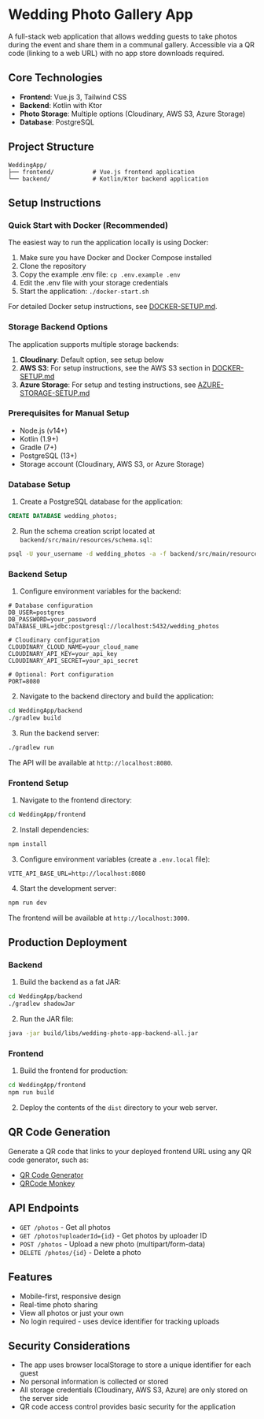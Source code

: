# Wedding Photo Gallery App

A full-stack web application that allows wedding guests to take photos during the event and share them in a communal gallery. Accessible via a QR code (linking to a web URL) with no app store downloads required.

## Core Technologies

- **Frontend**: Vue.js 3, Tailwind CSS
- **Backend**: Kotlin with Ktor
- **Photo Storage**: Multiple options (Cloudinary, AWS S3, Azure Storage)
- **Database**: PostgreSQL

## Project Structure

```
WeddingApp/
├── frontend/           # Vue.js frontend application
└── backend/            # Kotlin/Ktor backend application
```

## Setup Instructions

### Quick Start with Docker (Recommended)

The easiest way to run the application locally is using Docker:

1. Make sure you have Docker and Docker Compose installed
2. Clone the repository
3. Copy the example .env file: `cp .env.example .env`
4. Edit the .env file with your storage credentials
5. Start the application: `./docker-start.sh`

For detailed Docker setup instructions, see [DOCKER-SETUP.md](DOCKER-SETUP.md).

### Storage Backend Options

The application supports multiple storage backends:

1. **Cloudinary**: Default option, see setup below
2. **AWS S3**: For setup instructions, see the AWS S3 section in [DOCKER-SETUP.md](DOCKER-SETUP.md)
3. **Azure Storage**: For setup and testing instructions, see [AZURE-STORAGE-SETUP.md](AZURE-STORAGE-SETUP.md)

### Prerequisites for Manual Setup

- Node.js (v14+)
- Kotlin (1.9+)
- Gradle (7+)
- PostgreSQL (13+)
- Storage account (Cloudinary, AWS S3, or Azure Storage)

### Database Setup

1. Create a PostgreSQL database for the application:

```sql
CREATE DATABASE wedding_photos;
```

2. Run the schema creation script located at `backend/src/main/resources/schema.sql`:

```bash
psql -U your_username -d wedding_photos -a -f backend/src/main/resources/schema.sql
```

### Backend Setup

1. Configure environment variables for the backend:

```
# Database configuration
DB_USER=postgres
DB_PASSWORD=your_password
DATABASE_URL=jdbc:postgresql://localhost:5432/wedding_photos

# Cloudinary configuration
CLOUDINARY_CLOUD_NAME=your_cloud_name
CLOUDINARY_API_KEY=your_api_key
CLOUDINARY_API_SECRET=your_api_secret

# Optional: Port configuration
PORT=8080
```

2. Navigate to the backend directory and build the application:

```bash
cd WeddingApp/backend
./gradlew build
```

3. Run the backend server:

```bash
./gradlew run
```

The API will be available at `http://localhost:8080`.

### Frontend Setup

1. Navigate to the frontend directory:

```bash
cd WeddingApp/frontend
```

2. Install dependencies:

```bash
npm install
```

3. Configure environment variables (create a `.env.local` file):

```
VITE_API_BASE_URL=http://localhost:8080
```

4. Start the development server:

```bash
npm run dev
```

The frontend will be available at `http://localhost:3000`.

## Production Deployment

### Backend

1. Build the backend as a fat JAR:

```bash
cd WeddingApp/backend
./gradlew shadowJar
```

2. Run the JAR file:

```bash
java -jar build/libs/wedding-photo-app-backend-all.jar
```

### Frontend

1. Build the frontend for production:

```bash
cd WeddingApp/frontend
npm run build
```

2. Deploy the contents of the `dist` directory to your web server.

## QR Code Generation

Generate a QR code that links to your deployed frontend URL using any QR code generator, such as:

- [QR Code Generator](https://www.qr-code-generator.com/)
- [QRCode Monkey](https://www.qrcode-monkey.com/)

## API Endpoints

- `GET /photos` - Get all photos
- `GET /photos?uploaderId={id}` - Get photos by uploader ID
- `POST /photos` - Upload a new photo (multipart/form-data)
- `DELETE /photos/{id}` - Delete a photo

## Features

- Mobile-first, responsive design
- Real-time photo sharing
- View all photos or just your own
- No login required - uses device identifier for tracking uploads

## Security Considerations

- The app uses browser localStorage to store a unique identifier for each guest
- No personal information is collected or stored
- All storage credentials (Cloudinary, AWS S3, Azure) are only stored on the server side
- QR code access control provides basic security for the application
